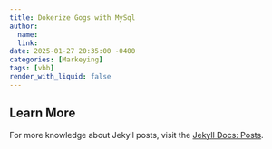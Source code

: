 ```yaml
---
title: Dokerize Gogs with MySql 
author:
  name: 
  link: 
date: 2025-01-27 20:35:00 -0400
categories: [Markeying]
tags: [vbb]
render_with_liquid: false
---
```




## Learn More

For more knowledge about Jekyll posts, visit the [Jekyll Docs: Posts](https://jekyllrb.com/docs/posts/).

